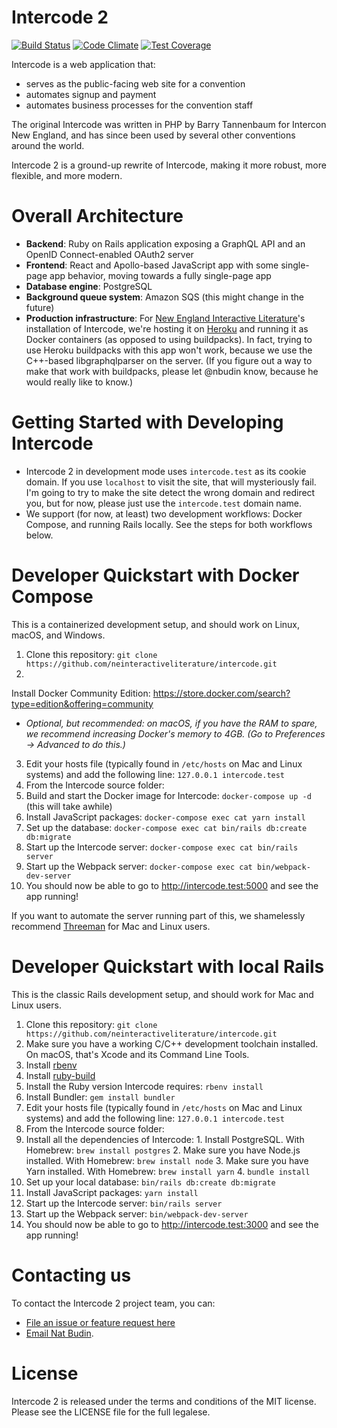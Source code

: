 # Intercode 2

[![Build Status](https://travis-ci.org/neinteractiveliterature/intercode.svg?branch=master)](https://travis-ci.org/neinteractiveliterature/intercode)
[![Code Climate](https://codeclimate.com/github/neinteractiveliterature/intercode/badges/gpa.svg)](https://codeclimate.com/github/neinteractiveliterature/intercode)
[![Test Coverage](https://codeclimate.com/github/neinteractiveliterature/intercode/badges/coverage.svg)](https://codeclimate.com/github/neinteractiveliterature/intercode/coverage)

Intercode is a web application that:

* serves as the public-facing web site for a convention
* automates signup and payment
* automates business processes for the convention staff

The original Intercode was written in PHP by Barry Tannenbaum for Intercon New England, and has since been used by several other conventions around the world.

Intercode 2 is a ground-up rewrite of Intercode, making it more robust, more flexible, and more modern.

# Overall Architecture

* **Backend**: Ruby on Rails application exposing a GraphQL API and an OpenID Connect-enabled OAuth2 server
* **Frontend**: React and Apollo-based JavaScript app with some single-page app behavior, moving towards a fully single-page app
* **Database engine**: PostgreSQL
* **Background queue system**: Amazon SQS (this might change in the future)
* **Production infrastructure**: For [New England Interactive Literature](http://interactiveliterature.org)'s installation of Intercode, we're hosting it on [Heroku](https://heroku.com) and running it as Docker containers (as opposed to using buildpacks).  In fact, trying to use Heroku buildpacks with this app won't work, because we use the C++-based libgraphqlparser on the server.  (If you figure out a way to make that work with buildpacks, please let @nbudin know, because he would really like to know.)

# Getting Started with Developing Intercode

* Intercode 2 in development mode uses `intercode.test` as its cookie domain.  If you use `localhost` to visit the site, that will mysteriously fail.  I'm going to try to make the site detect the wrong domain and redirect you, but for now, please just use the `intercode.test` domain name.
* We support (for now, at least) two development workflows: Docker Compose, and running Rails locally.  See the steps for both workflows below.

# Developer Quickstart with Docker Compose

This is a containerized development setup, and should work on Linux, macOS, and Windows.

1. Clone this repository: `git clone https://github.com/neinteractiveliterature/intercode.git`
2.
  Install Docker Community Edition: https://store.docker.com/search?type=edition&offering=community<br/>
  * _Optional, but recommended: on macOS, if you have the RAM to spare, we recommend increasing Docker's memory to 4GB.  (Go to Preferences -> Advanced to do this.)_
3. Edit your hosts file (typically found in `/etc/hosts` on Mac and Linux systems) and add the following line: `127.0.0.1 intercode.test`
4. From the Intercode source folder:
  1. Build and start the Docker image for Intercode: `docker-compose up -d` (this will take awhile)
  2. Install JavaScript packages: `docker-compose exec cat yarn install`
  3. Set up the database: `docker-compose exec cat bin/rails db:create db:migrate`
  4. Start up the Intercode server: `docker-compose exec cat bin/rails server`
  5. Start up the Webpack server: `docker-compose exec cat bin/webpack-dev-server`
5. You should now be able to go to http://intercode.test:5000 and see the app running!

If you want to automate the server running part of this, we shamelessly recommend
[Threeman](https://github.com/patientslikeme/threeman) for Mac and Linux users.

# Developer Quickstart with local Rails

This is the classic Rails development setup, and should work for Mac and Linux users.

1. Clone this repository: `git clone https://github.com/neinteractiveliterature/intercode.git`
2. Make sure you have a working C/C++ development toolchain installed.  On macOS, that's Xcode and its Command Line Tools.
3. Install [rbenv](https://github.com/sstephenson/rbenv#readme)
4. Install [ruby-build](https://github.com/sstephenson/ruby-build#readme)
5. Install the Ruby version Intercode requires: `rbenv install`
6. Install Bundler: `gem install bundler`
7. Edit your hosts file (typically found in `/etc/hosts` on Mac and Linux systems) and add the following line: `127.0.0.1 intercode.test`
8. From the Intercode source folder:
  1. Install all the dependencies of Intercode:
    1. Install PostgreSQL. With Homebrew: `brew install postgres`
    2. Make sure you have Node.js installed. With Homebrew: `brew install node`
    3. Make sure you have Yarn installed. With Homebrew: `brew install yarn`
    4. `bundle install`
  2. Set up your local database: `bin/rails db:create db:migrate`
  3. Install JavaScript packages: `yarn install`
  4. Start up the Intercode server: `bin/rails server`
  5. Start up the Webpack server: `bin/webpack-dev-server`
9. You should now be able to go to http://intercode.test:3000 and see the app running!

# Contacting us

To contact the Intercode 2 project team, you can:

* [File an issue or feature request here](https://github.com/neinteractiveliterature/issues)
* [Email Nat Budin](mailto:natbudin@gmail.com).

# License

Intercode 2 is released under the terms and conditions of the MIT license.  Please see the LICENSE file for the full legalese.
